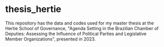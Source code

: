 # thesis_hertie
This repository has the data and codes used for my master thesis at the Hertie School of Governance, "Agenda Setting in the Brazilian Chamber of Deputies: Assessing the Influence of Political Parties and Legislative Member Organizations", presented in 2023.
